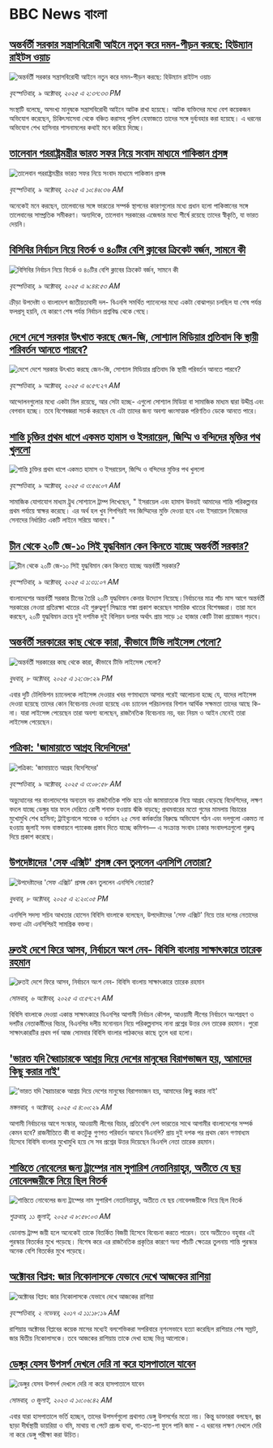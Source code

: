 # BBC News বাংলা## [অন্তর্বর্তী সরকার সন্ত্রাসবিরোধী আইনে নতুন করে দমন-পীড়ন করছে: হিউম্যান রাইটস ওয়াচ](https://www.bbc.com/bengali/articles/cwyl41k7kxzo?at_medium=RSS&at_campaign=rss?at_campaign=githubrss)![অন্তর্বর্তী সরকার সন্ত্রাসবিরোধী আইনে নতুন করে দমন-পীড়ন করছে: হিউম্যান রাইটস ওয়াচ](https://ichef.bbci.co.uk/ace/ws/240/cpsprodpb/1133/live/f2db37e0-a513-11f0-928c-71dbb8619e94.jpg)_বৃহস্পতিবার, ৯ অক্টোবর, ২০২৫ এ ২:৩৭:৩৩ PM_সংস্থাটি বলেছে, অসংখ্য মানুষকে সন্ত্রাসবিরোধী আইনে আটক রাখা হয়েছে। আটক ব্যক্তিদের মধ্যে বেশ কয়েকজন অভিযোগ করেছেন, চিকিৎসাসেবা থেকে বঞ্চিত করাসহ পুলিশ হেফাজতে তাদের সঙ্গে দুর্ব্যবহার করা হয়েছে। এ ধরনের অভিযোগ শেখ হাসিনার শাসনামলের কথাই মনে করিয়ে দিচ্ছে।## [তালেবান পররাষ্ট্রমন্ত্রীর ভারত সফর নিয়ে সংবাদ মাধ্যমে পাকিস্তান প্রসঙ্গ](https://www.bbc.com/bengali/articles/cq8en8vln72o?at_medium=RSS&at_campaign=rss?at_campaign=githubrss)![তালেবান পররাষ্ট্রমন্ত্রীর ভারত সফর নিয়ে সংবাদ মাধ্যমে পাকিস্তান প্রসঙ্গ](https://ichef.bbci.co.uk/ace/ws/240/cpsprodpb/8989/live/f6b25860-a4e3-11f0-92db-77261a15b9d2.jpg)_বৃহস্পতিবার, ৯ অক্টোবর, ২০২৫ এ ১০:৪৬:৩৬ AM_অনেকেই মনে করছেন, তালেবানের সঙ্গে ভারতের সম্পর্ক স্থাপনের কারণগুলোর মধ্যে প্রধান হলো পাকিস্তানের সঙ্গে তালেবানের সাম্প্রতিক সমীকরণ। অন্যদিকে, তালেবান সরকারের এজেন্ডার মধ্যে শীর্ষে রয়েছে তাদের স্বীকৃতি, যা ভারত দেয়নি।## [বিসিবির নির্বাচন নিয়ে বিতর্ক ও ৪০টির বেশি ক্লাবের ক্রিকেট বর্জন, সামনে কী](https://www.bbc.com/bengali/articles/cq65njvdqydo?at_medium=RSS&at_campaign=rss?at_campaign=githubrss)![বিসিবির নির্বাচন নিয়ে বিতর্ক ও ৪০টির বেশি ক্লাবের ক্রিকেট বর্জন, সামনে কী](https://ichef.bbci.co.uk/ace/ws/240/cpsprodpb/1b97/live/e7c9dde0-a4f3-11f0-8e74-1f6664d312e9.jpg)_বৃহস্পতিবার, ৯ অক্টোবর, ২০২৫ এ ৯:৪৪:৫৩ AM_ক্রীড়া উপদেষ্টা ও বাংলাদেশ জাতীয়তাবাদী দল- বিএনপি সমর্থিত প্যানেলের মধ্যে একটা বোঝাপড়া চলছিল যা শেষ পর্যন্ত ফলপ্রসূ হয়নি, যে কারণে শেষ পর্যন্ত নির্বাচন প্রশ্নবিদ্ধ থেকে গেছে।## [দেশে দেশে সরকার উৎখাত করছে জেন-জি, সোশ্যাল মিডিয়ার প্রতিবাদ কি স্থায়ী পরিবর্তন আনতে পারবে?](https://www.bbc.com/bengali/articles/cevz32k4z9wo?at_medium=RSS&at_campaign=rss?at_campaign=githubrss)![দেশে দেশে সরকার উৎখাত করছে জেন-জি, সোশ্যাল মিডিয়ার প্রতিবাদ কি স্থায়ী পরিবর্তন আনতে পারবে?](https://ichef.bbci.co.uk/ace/ws/240/cpsprodpb/ad25/live/254d1290-a4d6-11f0-b741-177e3e2c2fc7.jpg)_বৃহস্পতিবার, ৯ অক্টোবর, ২০২৫ এ ৬:৫৭:২৭ AM_আন্দোলনগুলোর মধ্যে একটা মিল রয়েছে, আর সেটা হচ্ছে- এগুলো সোশ্যাল মিডিয়া বা সামাজিক মাধ্যম দ্বারা উদ্দীপ্ত এবং বেগবান হচ্ছে। তবে বিশেষজ্ঞরা সতর্ক করছেন যে এটা তাদের জন্য অবশ্য ধ্বংসাত্মক পরিণতিও ডেকে আনতে পারে।## [শান্তি চুক্তির প্রথম ধাপে একমত হামাস ও ইসরায়েল, জিম্মি ও বন্দিদের মুক্তির পথ খুললো](https://www.bbc.com/bengali/articles/cwy87zyken1o?at_medium=RSS&at_campaign=rss?at_campaign=githubrss)![শান্তি চুক্তির প্রথম ধাপে একমত হামাস ও ইসরায়েল, জিম্মি ও বন্দিদের মুক্তির পথ খুললো](https://ichef.bbci.co.uk/ace/ws/240/cpsprodpb/f8b7/live/104065d0-a4bf-11f0-92db-77261a15b9d2.jpg)_বৃহস্পতিবার, ৯ অক্টোবর, ২০২৫ এ ৩:৫৬:০৭ AM_সামাজিক যোগাযোগ মাধ্যম ট্রুথ সোশ্যালে ট্রাম্প লিখেছেন, " ইসরায়েল এবং হামাস উভয়ই আমাদের শান্তি পরিকল্পনার প্রথম পর্যায়ে স্বাক্ষর করেছে। এর অর্থ হল খুব শিগগিরই সব জিম্মিদের মুক্তি দেওয়া হবে এবং ইসরায়েল নিজেদের সেনাদের নির্ধারিত একটি লাইনে সরিয়ে আনবে।"## [চীন থেকে ২০টি জে-১০ সিই যুদ্ধবিমান কেন কিনতে যাচ্ছে অন্তর্বর্তী সরকার?](https://www.bbc.com/bengali/articles/cx2jvk0m1e4o?at_medium=RSS&at_campaign=rss?at_campaign=githubrss)![চীন থেকে ২০টি জে-১০ সিই যুদ্ধবিমান কেন কিনতে যাচ্ছে অন্তর্বর্তী সরকার?](https://ichef.bbci.co.uk/ace/ws/240/cpsprodpb/2bec/live/d9f49ba0-a454-11f0-8a21-ff96e44d1cc2.jpg)_বৃহস্পতিবার, ৯ অক্টোবর, ২০২৫ এ ১:৩১:০৭ AM_বাংলাদেশের অন্তর্বর্তী সরকার চীনের তৈরি ২০টি যুদ্ধবিমান কেনার উদ্যোগ নিয়েছে।নির্বাচনের মাত্র পাঁচ মাস আগে অন্তর্বর্তী সরকারের নেওয়া প্রতিরক্ষা খাতের এই গুরুত্বপূর্ণ সিদ্ধান্তে শঙ্কা প্রকাশ করেছেন সামরিক খাতের বিশেষজ্ঞরা। তারা মনে করছেন, ২০টি যুদ্ধবিমান ক্রয়ে দুই দশমিক দুই বিলিয়ন ডলার অর্থাৎ প্রায় সাড়ে ১৫ হাজার কোটি টাকা প্রয়োজন পড়বে।## [অন্তর্বর্তী সরকারের কাছ থেকে কারা, কীভাবে টিভি লাইসেন্স পেলো?](https://www.bbc.com/bengali/articles/cgrq84gpzvvo?at_medium=RSS&at_campaign=rss?at_campaign=githubrss)![অন্তর্বর্তী সরকারের কাছ থেকে কারা, কীভাবে টিভি লাইসেন্স পেলো?](https://ichef.bbci.co.uk/ace/ws/240/cpsprodpb/e8e3/live/bdb9c6e0-a43b-11f0-b741-177e3e2c2fc7.jpg)_বুধবার, ৮ অক্টোবর, ২০২৫ এ ১২:৩৮:২৯ PM_এবার দুটি টেলিভিশন চ্যানেলকে লাইসেন্স দেওয়ার খবর গণমাধ্যমে আসার পরেই আলোচনা হচ্ছে যে, যাদের লাইসেন্স দেওয়া হয়েছে তাদের কোন বিবেচনায় দেওয়া হয়েছে এবং চ্যানেল পরিচালনার বিশাল আর্থিক সক্ষমতা তাদের আছে কি-না। যারা লাইসেন্স পেয়েছেন তারা অবশ্য বলেছেন, রাজনৈতিক বিবেচনায় নয়, বরং নিয়ম ও আইন মেনেই তারা লাইসেন্স পেয়েছেন।## [পত্রিকা: 'জামায়াতে আগ্রহ বিদেশিদের'](https://www.bbc.com/bengali/articles/c4gw1dgqv8no?at_medium=RSS&at_campaign=rss?at_campaign=githubrss)![পত্রিকা: 'জামায়াতে আগ্রহ বিদেশিদের'](https://ichef.bbci.co.uk/ace/ws/240/cpsprodpb/a687/live/da7b7910-a4bb-11f0-bc5f-db0ef720eae0.jpg)_বৃহস্পতিবার, ৯ অক্টোবর, ২০২৫ এ ৩:০৮:৫৮ AM_অভ্যুত্থানের পর বাংলাদেশের অন্যতম বড় রাজনৈতিক শক্তি হয়ে ওঠা জামায়াতকে নিয়ে আগ্রহ বেড়েছে বিদেশিদের, লক্ষণ বদলে যাচ্ছে ডেঙ্গুর যার ফলে দেরিতে রোগী শনাক্ত হওয়ায় ঝঁকি বাড়ছে; প্রথমবারের মতো গুমের মামলায় বিচারের মুখোমুখি শেখ হাসিনা; ট্রাইব্যুনালে সাবেক ও বর্তমান ২৫ সেনা কর্মকর্তার বিরুদ্ধে অভিযোগ গঠন এবং দলগুলো একমত না হওয়ায় জুলাই সনদ বাস্তবায়নে প্যাকেজ প্রস্তাব দিতে যাচ্ছে কমিশন— এ সংক্রান্ত সংবাদ ঢাকার সংবাদপত্রগুলো গুরুত্ব দিয়ে প্রকাশ করেছে।## [উপদেষ্টাদের 'সেফ এক্সিট' প্রসঙ্গ কেন তুললেন এনসিপি নেতারা?](https://www.bbc.com/bengali/articles/cj9zkyl1pn9o?at_medium=RSS&at_campaign=rss?at_campaign=githubrss)![উপদেষ্টাদের 'সেফ এক্সিট' প্রসঙ্গ কেন তুললেন এনসিপি নেতারা?](https://ichef.bbci.co.uk/ace/ws/240/cpsprodpb/9428/live/f3482100-a443-11f0-92db-77261a15b9d2.jpg)_বুধবার, ৮ অক্টোবর, ২০২৫ এ ২:২০:০৫ PM_এনসিপি সদস্য সচিব আখতার হোসেন বিবিসি বাংলাকে বলেছেন, উপদেষ্টাদের 'সেফ এক্সিট' নিয়ে তার দলের নেতাদের বক্তব্য এটা এনসিপিরই সামগ্রিক বক্তব্য।## [দ্রুতই দেশে ফিরে আসব, নির্বাচনে অংশ নেব- বিবিসি বাংলায় সাক্ষাৎকারে তারেক রহমান](https://www.bbc.com/bengali/articles/cx2nv1jdk35o?at_medium=RSS&at_campaign=rss?at_campaign=githubrss)![দ্রুতই দেশে ফিরে আসব, নির্বাচনে অংশ নেব- বিবিসি বাংলায় সাক্ষাৎকারে তারেক রহমান](https://ichef.bbci.co.uk/ace/ws/240/cpsprodpb/546c/live/8ca02b60-a217-11f0-80f5-61832317d528.png)_সোমবার, ৬ অক্টোবর, ২০২৫ এ ৩:৫৭:২৭ AM_বিবিসি বাংলাকে দেওয়া একান্ত সাক্ষাৎকারে বিএনপির আগামী নির্বাচন কৌশল, আওয়ামী লীগের নির্বাচনে অংশগ্রহণ ও দলটির নেতাকর্মীদের বিচার, বিএনপির দলীয় মনোনয়ন নিয়ে পরিকল্পনাসহ নানা প্রশ্নের উত্তর দেন তারেক রহমান। পুরো সাক্ষাৎকারটির প্রথম পর্ব আজ সোমবার বিবিসি বাংলার পাঠকদের কাছে তুলে ধরা হলো।## ['ভারত যদি স্বৈরাচারকে আশ্রয় দিয়ে দেশের মানুষের বিরাগভাজন হয়,  আমাদের কিছু করার নাই'](https://www.bbc.com/bengali/articles/cvgq7ykkrg2o?at_medium=RSS&at_campaign=rss?at_campaign=githubrss)!['ভারত যদি স্বৈরাচারকে আশ্রয় দিয়ে দেশের মানুষের বিরাগভাজন হয়,  আমাদের কিছু করার নাই'](https://ichef.bbci.co.uk/ace/ws/240/cpsprodpb/182b/live/06be7120-a1fc-11f0-947b-6b8b23372a50.png)_মঙ্গলবার, ৭ অক্টোবর, ২০২৫ এ ৪:০০:২৯ AM_আগামী নির্বাচনের আগে সংস্কার, আওয়ামী লীগের বিচার, প্রতিবেশি দেশ ভারতের সাথে আগামীর বাংলাদেশের সম্পর্ক কেমন হবে? রাজনীতিতে কী বা কতটুকু গুণগত পরিবর্তন আনবে বিএনপি?  প্রায় দুই দশক পর প্রথম কোন গণমাধ্যম হিসেবে বিবিসি বাংলার মুখোমুখি হয়ে সে সব প্রশ্নের উত্তর দিয়েছেন বিএনপি নেতা তারেক রহমান।## [শান্তিতে নোবেলের জন্য ট্রাম্পের নাম সুপারিশ নেতানিয়াহুর, অতীতে যে ছয় নোবেলজয়ীকে নিয়ে ছিল বিতর্ক](https://www.bbc.com/bengali/articles/c3d1mgdr75eo?at_medium=RSS&at_campaign=rss?at_campaign=githubrss)![শান্তিতে নোবেলের জন্য ট্রাম্পের নাম সুপারিশ নেতানিয়াহুর, অতীতে যে ছয় নোবেলজয়ীকে নিয়ে ছিল বিতর্ক](https://ichef.bbci.co.uk/ace/ws/240/cpsprodpb/187a/live/08eb85f0-5d82-11f0-a40e-a1af2950b220.jpg)_শুক্রবার, ১১ জুলাই, ২০২৫ এ ৮:৫৮:০৩ AM_ডোনাল্ড ট্রাম্প জয়ী হলে অনেকেই তাকে বিতর্কিত বিজয়ী হিসেবে বিবেচনা করতে পারেন। তবে অতীতেও বহুবার এই পুরস্কার বিতর্কের মুখে পড়েছে। বিশেষ করে এর রাজনৈতিক প্রকৃতির কারণে অন্য পাঁচটি ক্ষেত্রের তুলনায় শান্তি পুরস্কার অনেক বেশি বিতর্কের মুখে পড়েছে।## [অক্টোবর বিপ্লব: জার নিকোলাসকে যেভাবে দেখে আজকের রাশিয়া](https://www.bbc.com/bengali/news-41844745?at_medium=RSS&at_campaign=rss?at_campaign=githubrss)![অক্টোবর বিপ্লব: জার নিকোলাসকে যেভাবে দেখে আজকের রাশিয়া](https://ichef.bbci.co.uk/ace/standard/240/cpsprodpb/4B30/production/_98584291_tsar.jpg)_বৃহস্পতিবার, ২ নভেম্বর, ২০১৭ এ ১১:১৮:১৯ AM_রাশিয়ায় অক্টোবর বিপ্লবের কয়েক মাসের মধ্যেই বলশেভিকরা সপরিবারে নৃশংসভাবে হত্যা করেছিল রাশিয়ার শেষ সম্রাট, জার দ্বিতীয় নিকোলাসকে। তবে আজকের রাশিয়ায় তাকে দেখা হচ্ছে ভিন্ন আলোকে।## [ডেঙ্গুর যেসব উপসর্গ দেখলে দেরি না করে হাসপাতালে যাবেন](https://www.bbc.com/bengali/articles/c72xp58p435o?at_medium=RSS&at_campaign=rss?at_campaign=githubrss)![ডেঙ্গুর যেসব উপসর্গ দেখলে দেরি না করে হাসপাতালে যাবেন](https://ichef.bbci.co.uk/ace/ws/240/cpsprodpb/55de/live/89449250-1973-11ee-a5ed-f9fe36f3a415.jpg)_সোমবার, ৩ জুলাই, ২০২৩ এ ১০:০৬:৪২ AM_এবার যারা হাসপাতালে ভর্তি হচ্ছেন, তাদের উপসর্গগুলো  প্রথাগত ডেঙ্গু উপসর্গের মতো নয়। কিন্তু ডাক্তাররা বলছেন, জ্বর ছাড়া দীর্ঘস্থায়ী ডায়রিয়া ও বমি, মাথায় বা পেটে প্রচন্ড ব্যথা, গা-হাত-পা ফুলে পানি জমা - এ ধরনের লক্ষণ দেখলে দেরি না করে ডেঙ্গু পরীক্ষা করা উচিত।